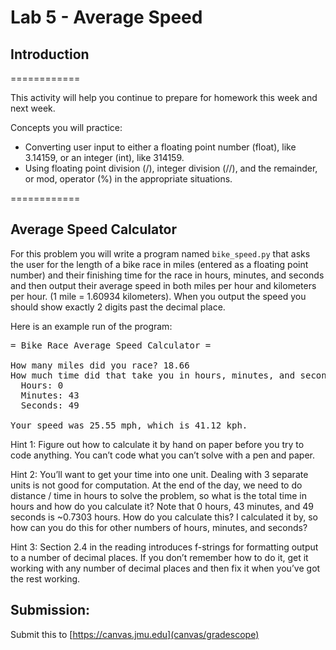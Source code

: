 # Lab 5 - Average Speed

## Introduction

============

This activity will help you continue to prepare for homework this week and next week.

Concepts you will practice:

*   Converting user input to either a floating point number (float), like 3.14159, or an integer (int), like 314159.
*   Using floating point division (/), integer division (//), and the remainder, or mod, operator (%) in the appropriate situations.

============

## Average Speed Calculator

For this problem you will write a program named `bike_speed.py` that asks the user for the length of a bike race in miles (entered as a floating point number) and their finishing time for the race in hours, minutes, and seconds and then output their average speed in both miles per hour and kilometers per hour. (1 mile = 1.60934 kilometers). When you output the speed you should show exactly 2 digits past the decimal place.

Here is an example run of the program:
<pre>
= Bike Race Average Speed Calculator =

How many miles did you race? 18.66
How much time did that take you in hours, minutes, and seconds?
  Hours: 0
  Minutes: 43
  Seconds: 49

Your speed was 25.55 mph, which is 41.12 kph.
</pre>

Hint 1: Figure out how to calculate it by hand on paper before you try to code anything. You can’t code what you can’t solve with a pen and paper.

Hint 2: You’ll want to get your time into one unit. Dealing with 3 separate units is not good for computation. At the end of the day, we need to do distance / time in hours to solve the problem, so what is the total time in hours and how do you calculate it? Note that 0 hours, 43 minutes, and 49 seconds is ~0.7303 hours. How do you calculate this? I calculated it by, so how can you do this for other numbers of hours, minutes, and seconds?

Hint 3: Section 2.4 in the reading introduces f-strings for formatting output to a number of decimal places. If you don’t remember how to do it, get it working with any number of decimal places and then fix it when you’ve got the rest working.
## Submission:
Submit this to [https://canvas.jmu.edu](canvas/gradescope)
